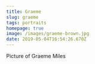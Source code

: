 ```yaml
---
title: Graeme
slug: graeme
tags: portraits
homepage: true
image: /images/graeme-brown.jpg
date: 2019-05-04T16:54:26.670Z
---
```

Picture of Graeme Miles
